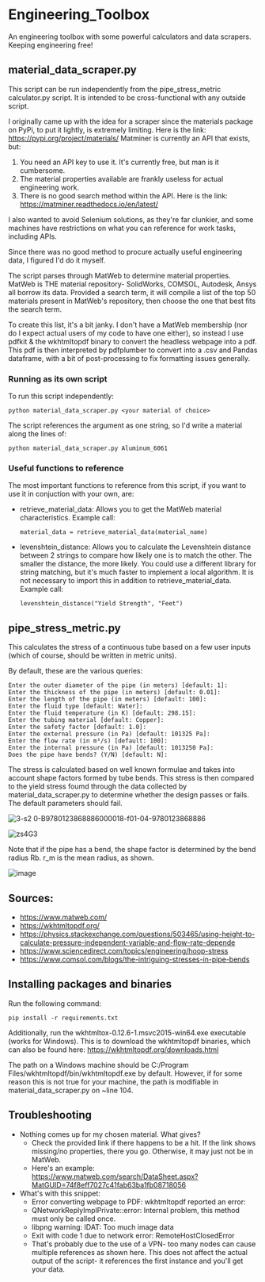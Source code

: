 # Engineering_Toolbox
An engineering toolbox with some powerful calculators and data scrapers. Keeping engineering free!

## material_data_scraper.py
This script can be run independently from the pipe_stress_metric calculator.py script. It is intended to be cross-functional with any outside script.

I originally came up with the idea for a scraper since the materials package on PyPi, to put it lightly, is extremely limiting. Here is the link: https://pypi.org/project/materials/ 
Matminer is currently an API that exists, but:
1. You need an API key to use it. It's currently free, but man is it cumbersome.
2. The material properties available are frankly useless for actual engineering work.
3. There is no good search method within the API.
Here is the link: https://matminer.readthedocs.io/en/latest/

I also wanted to avoid Selenium solutions, as they're far clunkier, and some machines have restrictions on what you can reference for work tasks, including APIs.

Since there was no good method to procure actually useful engineering data, I figured I'd do it myself.

The script parses through MatWeb to determine material properties. MatWeb is THE material repository- SolidWorks, COMSOL, Autodesk, Ansys all borrow its data.
Provided a search term, it will compile a list of the top 50 materials present in MatWeb's repository, then choose the one that best fits the search term.

To create this list, it's a bit janky. I don't have a MatWeb membership (nor do I expect actual users of my code to have one either), so instead I use pdfkit & the wkhtmltopdf binary to convert the headless webpage into a pdf. This pdf is then interpreted by pdfplumber to convert into a .csv and Pandas dataframe, with a bit of post-processing to fix formatting issues generally.

### Running as its own script
To run this script independently:

    python material_data_scraper.py <your material of choice>

The script references the argument as one string, so I'd write a material along the lines of:

    python material_data_scraper.py Aluminum_6061

### Useful functions to reference
The most important functions to reference from this script, if you want to use it in conjuction with your own, are:
  - retrieve_material_data: Allows you to get the MatWeb material characteristics. Example call:

        material_data = retrieve_material_data(material_name)
  - levenshtein_distance: Allows you to calculate the Levenshtein distance between 2 strings to compare how likely one is to match the other. The smaller the distance, the more likely. You could use a different library for string matching, but it's much faster to implement a local algorithm. It is not necessary to import this in addition to retrieve_material_data. Example call:

        levenshtein_distance("Yield Strength", "Feet")

## pipe_stress_metric.py

This calculates the stress of a continuous tube based on a few user inputs (which of course, should be written in metric units).

By default, these are the various queries:

    Enter the outer diameter of the pipe (in meters) [default: 1]:
    Enter the thickness of the pipe (in meters) [default: 0.01]:
    Enter the length of the pipe (in meters) [default: 100]:
    Enter the fluid type [default: Water]:
    Enter the fluid temperature (in K) [default: 298.15]:
    Enter the tubing material [default: Copper]:
    Enter the safety factor [default: 1.0]:
    Enter the external pressure (in Pa) [default: 101325 Pa]:
    Enter the flow rate (in m³/s) [default: 100]:
    Enter the internal pressure (in Pa) [default: 1013250 Pa]:
    Does the pipe have bends? (Y/N) [default: N]:

The stress is calculated based on well known formulae and takes into account shape factors formed by tube bends. This stress is then compared to the yield stress foumd through the data collected by material_data_scraper.py to determine whether the design passes or fails. The default parameters should fail.


![3-s2 0-B9780123868886000018-f01-04-9780123868886](https://github.com/user-attachments/assets/8ceaa2b6-9d46-4d7c-9551-4207a0ae8cdd)

![zs4G3](https://github.com/user-attachments/assets/f9241c22-bf49-45e1-a2ef-bcaedd2557a5)


Note that if the pipe has a bend, the shape factor is determined by the bend radius Rb. r_m is the mean radius, as shown.

![image](https://github.com/user-attachments/assets/b20d4450-6244-4c14-9b58-8d9bf8bb6fdf)

## Sources:
  - https://www.matweb.com/
  - https://wkhtmltopdf.org/
  - https://physics.stackexchange.com/questions/503465/using-height-to-calculate-pressure-independent-variable-and-flow-rate-depende
  - https://www.sciencedirect.com/topics/engineering/hoop-stress
  - https://www.comsol.com/blogs/the-intriguing-stresses-in-pipe-bends

## Installing packages and binaries
Run the following command:

    pip install -r requirements.txt

Additionally, run the wkhtmltox-0.12.6-1.msvc2015-win64.exe executable (works for Windows). This is to download the wkhtmltopdf binaries, which can also be found here: https://wkhtmltopdf.org/downloads.html

The path on a Windows machine should be C:/Program Files/wkhtmltopdf/bin/wkhtmltopdf.exe by default.
However, if for some reason this is not true for your machine, the path is modifiable in material_data_scraper.py on ~line 104.


## Troubleshooting
  - Nothing comes up for my chosen material. What gives?
      - Check the provided link if there happens to be a hit. If the link shows missing/no properties, there you go. Otherwise, it may just not be in MatWeb.
      - Here's an example: https://www.matweb.com/search/DataSheet.aspx?MatGUID=74f8eff7027c41fab63ba1fb08718056
  - What's with this snippet:
    - Error converting webpage to PDF: wkhtmltopdf reported an error:
    - QNetworkReplyImplPrivate::error: Internal problem, this method must only be called once.
    - libpng warning: IDAT: Too much image data
    - Exit with code 1 due to network error: RemoteHostClosedError
    - That's probably due to the use of a VPN- too many nodes can cause multiple references as shown here. This does not affect the actual output of the script- it references the first instance and you'll get your data.

  
